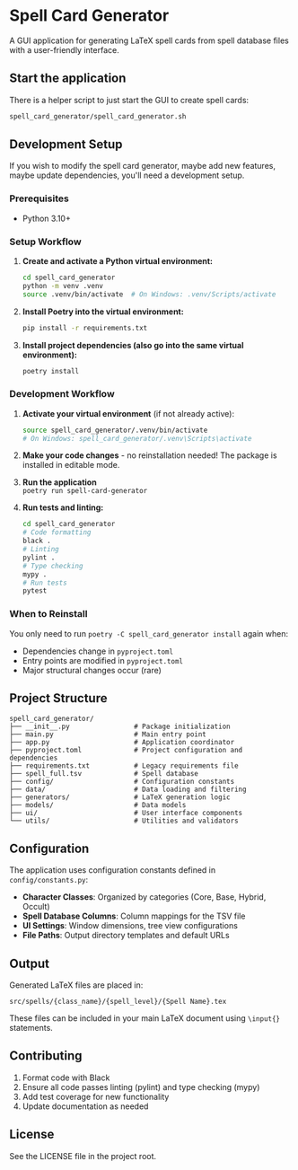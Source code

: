 # Spell Card Generator

A GUI application for generating LaTeX spell cards from spell database files
with a user-friendly interface.

## Start the application

There is a helper script to just start the GUI to create spell cards:
```bash
spell_card_generator/spell_card_generator.sh
```

## Development Setup

If you wish to modify the spell card generator, maybe add new features,
maybe update dependencies, you'll need a development setup.

### Prerequisites

- Python 3.10+

### Setup Workflow

1. **Create and activate a Python virtual environment:**
   ```bash
   cd spell_card_generator
   python -m venv .venv
   source .venv/bin/activate  # On Windows: .venv/Scripts/activate
   ```

2. **Install Poetry into the virtual environment:**
   ```bash
   pip install -r requirements.txt
   ```

3. **Install project dependencies (also go into the same virtual environment):**
   ```bash
   poetry install
   ```

### Development Workflow

1. **Activate your virtual environment** (if not already active):
   ```bash
   source spell_card_generator/.venv/bin/activate
   # On Windows: spell_card_generator/.venv\Scripts\activate
   ```

2. **Make your code changes** - no reinstallation needed! The package is installed in editable mode.

3. **Run the application**  
  `poetry run spell-card-generator`

4. **Run tests and linting:**
   ```bash
   cd spell_card_generator
   # Code formatting
   black .
   # Linting
   pylint .
   # Type checking
   mypy .
   # Run tests
   pytest
   ```

### When to Reinstall

You only need to run `poetry -C spell_card_generator install` again when:
- Dependencies change in `pyproject.toml`
- Entry points are modified in `pyproject.toml`
- Major structural changes occur (rare)

## Project Structure

```
spell_card_generator/
├── __init__.py                # Package initialization
├── main.py                    # Main entry point
├── app.py                     # Application coordinator
├── pyproject.toml             # Project configuration and dependencies
├── requirements.txt           # Legacy requirements file
├── spell_full.tsv             # Spell database
├── config/                    # Configuration constants
├── data/                      # Data loading and filtering
├── generators/                # LaTeX generation logic  
├── models/                    # Data models
├── ui/                        # User interface components
└── utils/                     # Utilities and validators
```

## Configuration

The application uses configuration constants defined in `config/constants.py`:

- **Character Classes**: Organized by categories (Core, Base, Hybrid, Occult)
- **Spell Database Columns**: Column mappings for the TSV file
- **UI Settings**: Window dimensions, tree view configurations
- **File Paths**: Output directory templates and default URLs

## Output

Generated LaTeX files are placed in:
```
src/spells/{class_name}/{spell_level}/{Spell Name}.tex
```

These files can be included in your main LaTeX document using `\input{}` statements.

## Contributing

1. Format code with Black
1. Ensure all code passes linting (pylint) and type checking (mypy)
1. Add test coverage for new functionality
1. Update documentation as needed

## License

See the LICENSE file in the project root.
